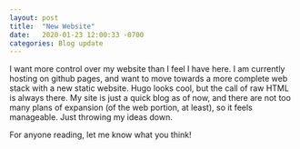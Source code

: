```yaml
---
layout: post
title:  "New Website"
date:   2020-01-23 12:00:33 -0700
categories: Blog update 
---
```


I want more control over my website than I feel I have here. I am currently hosting on github pages, and want to move towards a more complete web stack with a new static website. Hugo looks cool, but the call of raw HTML is always there. My site is just a quick blog as of now, and there are not too many plans of expansion (of the web portion, at least), so it feels manageable. Just throwing my ideas down. 

For anyone reading, let me know what you think!

